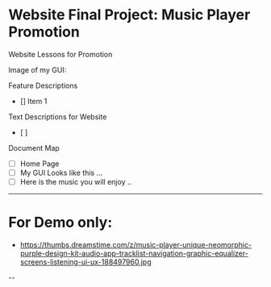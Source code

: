 # Website Final Project: Music Player Promotion
Website Lessons for Promotion

Image of my GUI: 

Feature Descriptions
- [] Item 1

Text Descriptions for Website
 - [ ] 

Document Map
- [ ] Home Page
- [ ] My GUI Looks like this ...
- [ ] Here is the music you will enjoy ..

---

# For Demo only:
- https://thumbs.dreamstime.com/z/music-player-unique-neomorphic-purple-design-kit-audio-app-tracklist-navigation-graphic-equalizer-screens-listening-ui-ux-188497960.jpg

--
